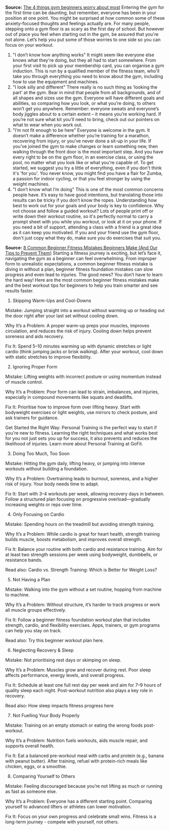 **Source:** [The 4 things gym beginners worry about most](https://www.nuffieldhealth.com/article/top-4-worries-for-gym-beginners-sorted)
Entering the gym for the first time can be daunting, but remember, everyone has been in your position at one point. You might be surprised at how common some of these anxiety-focused thoughts and feelings actually are.
For many people, stepping onto a gym floor is as scary as the first day of school. But however out of place you feel when starting out in the gym, be assured that you're not alone.
Let’s help you put some of those worries to one side so you can focus on your workout.
1. "I don’t know how anything works"
It might seem like everyone else knows what they're doing, but they all had to start somewhere.
From your first visit to pick up your membership card, you can organise a gym induction. This is run by a qualified member of the fitness team, who'll take you through everything you need to know about the gym, including how to use the equipment and machines.
2. "I look silly and different"
There really is no such thing as ‘looking the part’ at the gym.
Bear in mind that people from all backgrounds, and of all shapes and sizes use the gym. Everyone will have different goals and abilities, so comparing how you look, or what you’re doing, to others won’t get you anywhere.
Remember: everyone sweats and everyone’s body jiggles about to a certain extent – it means you’re working hard. If you’re not sure what kit you'll need to bring, check out our pointers on what to wear when you work out.
3. "I’m not fit enough to be here"
Everyone is welcome in the gym. It doesn’t make a difference whether you’re training for a marathon, recovering from injury, or you’ve never done a sit-up in your life.
If you’ve joined the gym to make changes or learn something new, then walking through the front door is the most important step. And you have every right to be on the gym floor, in an exercise class, or using the pool, no matter what you look like or what you're capable of.
To get started, we suggest you try a little of everything, even if you don't think it's 'for you'. You never know, you might find you have a flair for Zumba, a passion for indoor cycling, or that you feel stronger by using the weight machines.
4. "I don’t know what I’m doing"
This is one of the most common concerns people have. It’s easy to have good intentions, but translating those into results can be tricky if you don’t know the ropes. Understanding how best to work out for your goals and your body is key to confidence.
Why not choose and follow a guided workout? Lots of people print off or write down their workout routine, so it's perfectly normal to carry a prompt sheet with you while you workout, or look at it on your phone.
If you need a bit of support, attending a class with a friend is a great idea as it can keep you motivated. If you and your friend use the gym floor, don't just copy what they do, make sure you do exercises that suit you.

**Source:** [8 Common Beginner Fitness Mistakes Beginners Make (And Our Tips to Prevent Them)](https://www.gofit-gym.com/common-beginner-fitness-mistakes/)
Starting a fitness journey is exciting, but let’s face it, navigating the gym as a beginner can feel overwhelming. From improper form to unrealistic expectations, a common beginner fitness mistake is diving in without a plan, beginner fitness foundation mistakes can slow progress and even lead to injuries. The good news? You don’t have to learn the hard way!
Here are the most common beginner fitness mistakes make and the best workout tips for beginners to help you train smarter and see results faster.
1. Skipping Warm-Ups and Cool-Downs

Mistake: Jumping straight into a workout without warming up or heading out the door right after your last set without cooling down.

Why It’s a Problem: A proper warm-up preps your muscles, improves circulation, and reduces the risk of injury. Cooling down helps prevent soreness and aids recovery.

Fix It: Spend 5–10 minutes warming up with dynamic stretches or light cardio (think jumping jacks or brisk walking). After your workout, cool down with static stretches to improve flexibility.

2. Ignoring Proper Form

Mistake: Lifting weights with incorrect posture or using momentum instead of muscle control.

Why It’s a Problem: Poor form can lead to strain, imbalances, and injuries, especially in compound movements like squats and deadlifts.

Fix It: Prioritise how to improve form over lifting heavy. Start with bodyweight exercises or light weights, use mirrors to check posture, and ask trainers for guidance.

Get Started the Right Way: Personal Training is the perfect way to start if you're new to fitness. Learning the right techniques and what works best for you not just sets you up for success, it also prevents and reduces the likelihood of injuries. Learn more about Personal Training at GoFit.

3. Doing Too Much, Too Soon

Mistake: Hitting the gym daily, lifting heavy, or jumping into intense workouts without building a foundation.

Why It’s a Problem: Overtraining leads to burnout, soreness, and a higher risk of injury. Your body needs time to adapt.

Fix It: Start with 3–4 workouts per week, allowing recovery days in between. Follow a structured plan focusing on progressive overload—gradually increasing weights or reps over time.

4. Only Focusing on Cardio

Mistake: Spending hours on the treadmill but avoiding strength training.

Why It’s a Problem: While cardio is great for heart health, strength training builds muscle, boosts metabolism, and improves overall strength.

Fix It: Balance your routine with both cardio and resistance training. Aim for at least two strength sessions per week using bodyweight, dumbbells, or resistance bands.

Read also: Cardio vs. Strength Training: Which is Better for Weight Loss?

5. Not Having a Plan

Mistake: Walking into the gym without a set routine, hopping from machine to machine.

Why It’s a Problem: Without structure, it’s harder to track progress or work all muscle groups effectively.

Fix It: Follow a beginner fitness foundation workout plan that includes strength, cardio, and flexibility exercises. Apps, trainers, or gym programs can help you stay on track.

Read also: Try this beginner workout plan here.

6. Neglecting Recovery & Sleep

Mistake: Not prioritising rest days or skimping on sleep.

Why It’s a Problem: Muscles grow and recover during rest. Poor sleep affects performance, energy levels, and overall progress.

Fix It: Schedule at least one full rest day per week and aim for 7–9 hours of quality sleep each night. Post-workout nutrition also plays a key role in recovery.

Read also: How sleep impacts fitness progress here

7. Not Fuelling Your Body Properly

Mistake: Training on an empty stomach or eating the wrong foods post-workout.

Why It’s a Problem: Nutrition fuels workouts, aids muscle repair, and supports overall health.

Fix It: Eat a balanced pre-workout meal with carbs and protein (e.g., banana with peanut butter). After training, refuel with protein-rich meals like chicken, eggs, or a smoothie.

8. Comparing Yourself to Others

Mistake: Feeling discouraged because you’re not lifting as much or running as fast as someone else.

Why It’s a Problem: Everyone has a different starting point. Comparing yourself to advanced lifters or athletes can lower motivation.

Fix It: Focus on your own progress and celebrate small wins. Fitness is a long-term journey - compete with yourself, not others.